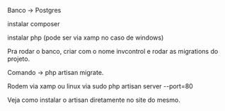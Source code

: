 Banco -> Postgres

instalar composer

instalar php (pode ser via xamp no caso de windows)

Pra rodar o banco, criar com o nome invcontrol e rodar as migrations do projeto.

Comando -> php artisan migrate.

Rodem via xamp ou linux via sudo php artisan server --port=80 

Veja como instalar o artisan diretamente no site do mesmo.
